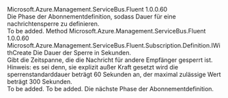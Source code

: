 <Type Name="IWithMessageLockDuration" FullName="Microsoft.Azure.Management.ServiceBus.Fluent.Subscription.Definition.IWithMessageLockDuration">
  <TypeSignature Language="C#" Value="public interface IWithMessageLockDuration" />
  <TypeSignature Language="ILAsm" Value=".class public interface auto ansi abstract IWithMessageLockDuration" />
  <TypeSignature Language="DocId" Value="T:Microsoft.Azure.Management.ServiceBus.Fluent.Subscription.Definition.IWithMessageLockDuration" />
  <TypeSignature Language="VB.NET" Value="Public Interface IWithMessageLockDuration" />
  <TypeSignature Language="F#" Value="type IWithMessageLockDuration = interface" />
  <AssemblyInfo>
    <AssemblyName>Microsoft.Azure.Management.ServiceBus.Fluent</AssemblyName>
    <AssemblyVersion>1.0.0.60</AssemblyVersion>
  </AssemblyInfo>
  <Interfaces />
  <Docs>
    <summary>
            Die Phase der Abonnementdefinition, sodass Dauer für eine nachrichtensperre zu definieren.
            </summary>
    <remarks>To be added.</remarks>
  </Docs>
  <Members>
    <Member MemberName="WithMessageLockDurationInSeconds">
      <MemberSignature Language="C#" Value="public Microsoft.Azure.Management.ServiceBus.Fluent.Subscription.Definition.IWithCreate WithMessageLockDurationInSeconds (int durationInSeconds);" />
      <MemberSignature Language="ILAsm" Value=".method public hidebysig newslot virtual instance class Microsoft.Azure.Management.ServiceBus.Fluent.Subscription.Definition.IWithCreate WithMessageLockDurationInSeconds(int32 durationInSeconds) cil managed" />
      <MemberSignature Language="DocId" Value="M:Microsoft.Azure.Management.ServiceBus.Fluent.Subscription.Definition.IWithMessageLockDuration.WithMessageLockDurationInSeconds(System.Int32)" />
      <MemberSignature Language="VB.NET" Value="Public Function WithMessageLockDurationInSeconds (durationInSeconds As Integer) As IWithCreate" />
      <MemberSignature Language="F#" Value="abstract member WithMessageLockDurationInSeconds : int -&gt; Microsoft.Azure.Management.ServiceBus.Fluent.Subscription.Definition.IWithCreate" Usage="iWithMessageLockDuration.WithMessageLockDurationInSeconds durationInSeconds" />
      <MemberType>Method</MemberType>
      <AssemblyInfo>
        <AssemblyName>Microsoft.Azure.Management.ServiceBus.Fluent</AssemblyName>
        <AssemblyVersion>1.0.0.60</AssemblyVersion>
      </AssemblyInfo>
      <ReturnValue>
        <ReturnType>Microsoft.Azure.Management.ServiceBus.Fluent.Subscription.Definition.IWithCreate</ReturnType>
      </ReturnValue>
      <Parameters>
        <Parameter Name="durationInSeconds" Type="System.Int32" />
      </Parameters>
      <Docs>
        <param name="durationInSeconds">Die Dauer der Sperre in Sekunden.</param>
        <summary>
            Gibt die Zeitspanne, die die Nachricht für andere Empfänger gesperrt ist.
            Hinweis: es sei denn, sie explizit außer Kraft gesetzt wird die sperrenstandarddauer beträgt 60 Sekunden an, der maximal zulässige Wert beträgt 300 Sekunden.
            </summary>
        <returns>To be added.</returns>
        <remarks>To be added.</remarks>
        <return>Die nächste Phase der Abonnementdefinition.</return>
      </Docs>
    </Member>
  </Members>
</Type>